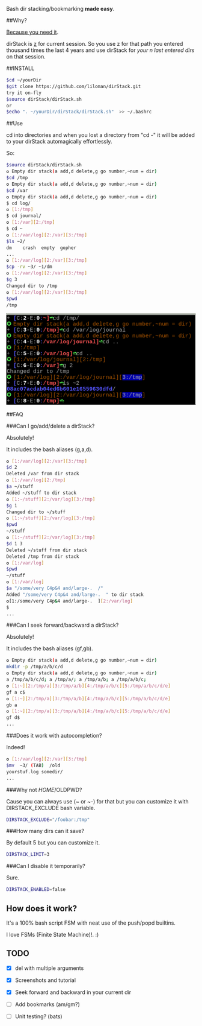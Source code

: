 Bash dir stacking/bookmarking **made easy**.

##Why?

[Because you need it](http://vincent.bernat.im/en/blog/2015-zsh-directory-bookmarks.html).

dirStack is [z](https://github.com/rupa/z) for current session. So you use z for that path you entered thousand times the last 4 years and use dirStack for *your n last entered dirs* on that session.

##INSTALL

```bash
$cd ~/yourDir
$git clone https://github.com/liloman/dirStack.git 
try it on-fly
$source dirStack/dirStack.sh
or 
$echo ". ~/yourDir/dirStack/dirStack.sh"  >> ~/.bashrc 
```

##Use

cd into directories and when you lost a directory from "cd -" it will be added to your dirStack automagically effortlessly.

So:

```bash
$source dirStack/dirStack.sh
✪ Empty dir stack(a add,d delete,g go number,~num = dir)
$cd /tmp
✪ Empty dir stack(a add,d delete,g go number,~num = dir)
$cd /var
✪ Empty dir stack(a add,d delete,g go number,~num = dir)
$ cd log/
✪ [1:/tmp]
$ cd journal/
✪ [1:/var][2:/tmp]
$ cd ~
✪ [1:/var/log][2:/var][3:/tmp]
$ls ~2/
dm    crash  empty  gopher 
...
✪ [1:/var/log][2:/var][3:/tmp]
$cp -rv ~3/ ~1/dm 
✪ [1:/var/log][2:/var][3:/tmp]
$g 3
Changed dir to /tmp
✪ [1:/var/log][2:/var][3:/tmp]
$pwd
/tmp
```

![dirStack working](/screenshot.png)

##FAQ

###Can I go/add/delete a dirStack?

Absolutely!

It includes the bash aliases (g,a,d).

```bash
✪ [1:/var/log][2:/var][3:/tmp]
$d 2
Deleted /var from dir stack
✪ [1:/var/log][2:/tmp]
$a ~/stuff
Added ~/stuff to dir stack
✪ [1:~/stuff][2:/var/log][3:/tmp]
$g 1
Changed dir to ~/stuff
✪ [1:~/stuff][2:/var/log][3:/tmp]
$pwd
~/stuff
✪ [1:~/stuff][2:/var/log][3:/tmp]
$d 1 3
Deleted ~/stuff from dir stack
Deleted /tmp from dir stack
✪ [1:/var/log]
$pwd
~/stuff
✪ [1:/var/log]
$a "/some/very C4p&4 and/large-.  /" 
Added "/some/very C4p&4 and/large-.  " to dir stack
✪[1:/some/very C4p&4 and/large-.  ][2:/var/log]
$
...
```
###Can I seek forward/backward a dirStack?

Absolutely!

It includes the bash aliases (gf,gb).

```bash
✪ Empty dir stack(a add,d delete,g go number,~num = dir)
mkdir -p /tmp/a/b/c/d
✪ Empty dir stack(a add,d delete,g go number,~num = dir)
a /tmp/a/b/c/d; a /tmp/a/; a /tmp/a/b; a /tmp/a/b/c; 
✪ [1:~][2:/tmp/a][3:/tmp/a/b][4:/tmp/a/b/c][5:/tmp/a/b/c/d/e]
gf a c$
✪ [1:~][2:/tmp/a][3:/tmp/a/b][4:/tmp/a/b/c][5:/tmp/a/b/c/d/e]
gb a 
✪ [1:~][2:/tmp/a][3:/tmp/a/b][4:/tmp/a/b/c][5:/tmp/a/b/c/d/e]
gf d$
...
```

###Does it work with autocompletion?

Indeed!

```bash
✪ [1:/var/log][2:/var][3:/tmp]
$mv  ~3/ (TAB)  /old
yourstuf.log somedir/
...
```

###Why not $HOME/$OLDPWD?

Cause you can always use (~ or ~-) for that but you can customize it with DIRSTACK_EXCLUDE bash variable.
```bash
DIRSTACK_EXCLUDE="/foobar:/tmp"
```

###How many dirs can it save?

By default 5 but you can customize it. 
```bash
DIRSTACK_LIMIT=3
```

###Can I disable it temporarily? 

Sure.

```bash
DIRSTACK_ENABLED=false
```

## How does it work?

It's a 100% bash script FSM with neat use of the push/popd builtins. 

I love FSMs (Finite State Machine)!. :)


## TODO
- [x] del with multiple arguments
- [x] Screenshots and tutorial
- [x] Seek forward and backward in your current dir
- [ ] Add bookmarks (am/gm?)
- [ ] Unit testing? (bats)


